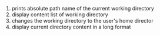 1. prints absolute path name of the current working directory 
2. display content list of working directory
3. changes the working directory to the user's home director
4. display current directory content in a long format
